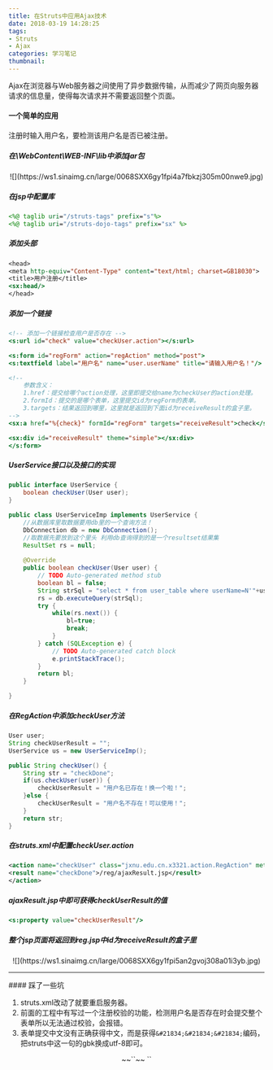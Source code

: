 ```yaml
---
title: 在Struts中应用Ajax技术
date: 2018-03-19 14:28:25
tags: 
- Struts
- Ajax
categories: 学习笔记
thumbnail:
---
```

Ajax在浏览器与Web服务器之间使用了异步数据传输，从而减少了网页向服务器请求的信息量，使得每次请求并不需要返回整个页面。
<!--more-->

#### 一个简单的应用

注册时输入用户名，要检测该用户名是否已被注册。

##### 在\WebContent\WEB-INF\lib中添加jar包
<center>![](https://ws1.sinaimg.cn/large/0068SXX6gy1fpi4a7fbkzj305m00nwe9.jpg)</center>

##### 在jsp中配置库

```jsp
<%@ taglib uri="/struts-tags" prefix="s"%>
<%@ taglib uri="/struts-dojo-tags" prefix="sx" %>
```

##### 添加头部

```jsp
<head>
<meta http-equiv="Content-Type" content="text/html; charset=GB18030">
<title>用户注册</title>
<sx:head/>
</head>
```

##### 添加一个链接
```jsp
<!-- 添加一个链接检查用户是否存在 -->
<s:url id="check" value="checkUser.action"></s:url>

<s:form id="regForm" action="regAction" method="post">
<s:textfield label="用户名" name="user.userName" title="请输入用户名！"/>

<!-- 
	参数含义：
	1.href：提交给哪个action处理，这里即提交给name为checkUser的action处理。
	2.formId：提交的是哪个表单，这里提交id为regForm的表单。
	3.targets：结果返回到哪里，这里就是返回到下面id为receiveResult的盒子里。
-->
<sx:a href="%{check}" formId="regForm" targets="receiveResult">check</sx:a>

<sx:div id="receiveResult" theme="simple"></sx:div>
</s:form>
```

##### UserService接口以及接口的实现

```java
public interface UserService {
	boolean checkUser(User user);
}

public class UserServiceImp implements UserService {
	//从数据库里取数据要用db里的一个查询方法！
	DbConnection db = new DbConnection();
	//取数据先要放到这个里头 利用db查询得到的是一个resultset结果集
	ResultSet rs = null;
	
	@Override
	public boolean checkUser(User user) {
		// TODO Auto-generated method stub
		boolean bl = false;
		String strSql = "select * from user_table where userName=N'"+user.getUserName()+"'";
		rs = db.executeQuery(strSql);
		try {
			while(rs.next()) {
				bl=true;
				break;
			}
		} catch (SQLException e) {
			// TODO Auto-generated catch block
			e.printStackTrace();
		}
		return bl;
	}

}
```

##### 在RegAction中添加checkUser方法

```java
User user;
String checkUserResult = "";
UserService us = new UserServiceImp();

public String checkUser() {
	String str = "checkDone";
	if(us.checkUser(user)) {
		checkUserResult = "用户名已存在！换一个啦！";
	}else {
		checkUserResult = "用户名不存在！可以使用！";
	}	
	return str;
}
```

##### 在struts.xml中配置checkUser.action

```xml
<action name="checkUser" class="jxnu.edu.cn.x3321.action.RegAction" method="checkUser">
<result name="checkDone">/reg/ajaxResult.jsp</result>
</action>
```

##### ajaxResult.jsp中即可获得checkUserResult的值

```jsp
<s:property value="checkUserResult"/>
```

##### 整个jsp页面将返回到reg.jsp中id为receiveResult的盒子里

<center>![](https://ws1.sinaimg.cn/large/0068SXX6gy1fpi5an2gvoj308a01i3yb.jpg)</center>
<hr>
#### 踩了一些坑

1. struts.xml改动了就要重启服务器。
2. 前面的工程中有写过一个注册校验的功能，检测用户名是否存在时会提交整个表单所以无法通过校验，会报错。
3. 表单提交中文没有正确获得中文，而是获得`&#21834;&#21834;&#21834;`编码，把struts中这一句的gbk换成utf-8即可。
<center>
<div>
~~`<constant name="struts.i18n.encoding" value="gbk"></constant>`~~
`<constant name="struts.i18n.encoding" value="utf-8"></constant>`
</div></center>


